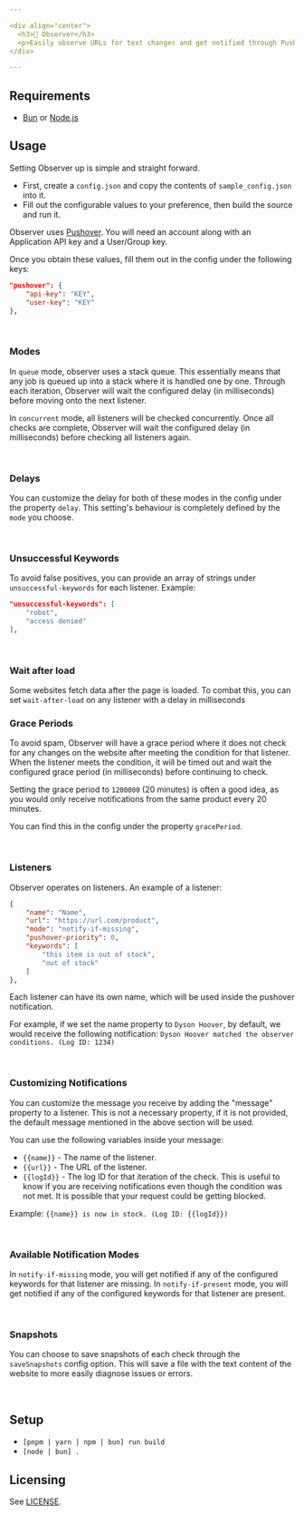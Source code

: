 ```yaml
---

<div align="center">
  <h3>🤖 Observer</h3>
  <p>Easily observe URLs for text changes and get notified through Pushover.</p>
</div>

---
```


## Requirements
- [Bun](https://bun.sh/) or [Node.js](https://nodejs.org/en)

## Usage

Setting Observer up is simple and straight forward.
- First, create a `config.json` and copy the contents of `sample_config.json` into it.
- Fill out the configurable values to your preference, then build the source and run it.

Observer uses [Pushover](https://pushover.net/). You will need an account along with an Application API key and a User/Group key.

Once you obtain these values, fill them out in the config under the following keys:
```json
"pushover": {
	"api-key": "KEY",
	"user-key": "KEY"
},
```

<br>

### Modes
In `queue` mode, observer uses a stack queue. This essentially means that any job is queued up into a stack where it is handled one by one. Through each iteration, Observer will wait the configured delay (in milliseconds) before moving onto the next listener.

In `concurrent` mode, all listeners will be checked concurrently. Once all checks are complete, Observer will wait the configured delay (in milliseconds) before checking all listeners again.

<br>

### Delays

You can customize the delay for both of these modes in the config under the property `delay`. This setting's behaviour is completely defined by the `mode` you choose.

<br>

### Unsuccessful Keywords

To avoid false positives, you can provide an array of strings under `unsuccessful-keywords` for each listener. Example:
```json
"unsuccessful-keywords": [
	"robot",
	"access denied"
],
```

<br>

### Wait after load

Some websites fetch data after the page is loaded. To combat this, you can set `wait-after-load` on any listener with a delay in milliseconds

### Grace Periods
To avoid spam, Observer will have a grace period where it does not check for any changes on the website after meeting the condition for that listener. When the listener meets the condition, it will be timed out and wait the configured grace period (in milliseconds) before continuing to check.

Setting the grace period to `1200000` (20 minutes) is often a good idea, as you would only receive notifications from the same product every 20 minutes.

You can find this in the config under the property `gracePeriod`.

<br>

### Listeners
Observer operates on listeners. An example of a listener:
```json
{
	"name": "Name",
	"url": "https://url.com/product",
	"mode": "notify-if-missing",
	"pushover-priority": 0,
	"keywords": [
		"this item is out of stock",
		"out of stock"
	]
},
```

Each listener can have its own name, which will be used inside the pushover notification.

For example, if we set the name property to `Dyson Hoover`, by default, we would receive the following notification: `Dyson Hoover matched the observer conditions. (Log ID: 1234)`

<br>

### Customizing Notifications
You can customize the message you receive by adding the "message" property to a listener. This is not a necessary property, if it is not provided, the default message mentioned in the above section will be used.

You can use the following variables inside your message:

- `{{name}}` - The name of the listener.
- `{{url}}` - The URL of the listener.
- `{{logId}}` - The log ID for that iteration of the check. This is useful to know if you are receiving notifications even though the condition was not met. It is possible that your request could be getting blocked.

Example: `{{name}} is now in stock. (Log ID: {{logId}})`

<br>

### Available Notification Modes
In `notify-if-missing` mode, you will get notified if any of the configured keywords for that listener are missing.
In `notify-if-present` mode, you will get notified if any of the configured keywords for that listener are present.

<br>

### Snapshots

You can choose to save snapshots of each check through the `saveSnapshots` config option.
This will save a file with the text content of the website to more easily diagnose issues or errors.

<br>

## Setup
- `[pnpm | yarn | npm | bun] run build`
- `[node | bun] .`

## Licensing
See [LICENSE](/LICENSE).
